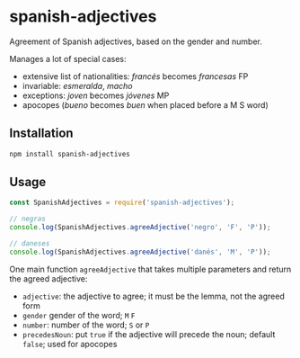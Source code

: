 # spanish-adjectives

Agreement of Spanish adjectives, based on the gender and number.

Manages a lot of special cases:
* extensive list of nationalities: _francés_ becomes _francesas_ FP
* invariable: _esmeralda_, _macho_
* exceptions: _joven_ becomes _jóvenes_ MP
* apocopes (_bueno_ becomes _buen_ when placed before a M S word)

## Installation 
```sh
npm install spanish-adjectives
```

## Usage

```javascript
const SpanishAdjectives = require('spanish-adjectives');

// negras
console.log(SpanishAdjectives.agreeAdjective('negro', 'F', 'P'));

// daneses
console.log(SpanishAdjectives.agreeAdjective('danés', 'M', 'P'));
```

One main function `agreeAdjective` that takes multiple parameters and return the agreed adjective:

* `adjective`: the adjective to agree; it must be the lemma, not the agreed form
* `gender` gender of the word; `M` `F`
* `number`: number of the word; `S` or `P`
* `precedesNoun`: put `true` if the adjective will precede the noun; default `false`; used for apocopes
